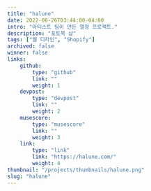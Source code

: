 ```yaml
---
title: "halune"
date: 2022-06-26T03:44:00-04:00
intro: "아티스트 팀이 만든 열정 프로젝트."
description: "포토북 샵"
tags: ["웹 디자인", "Shopify"]
archived: false
winner: false
links: 
    github: 
        type: "github"
        link: ""
        weight: 1
    devpost:
        type: "devpost"
        link: ""
        weight: 2
    musescore:
        type: "musescore"
        link: ""
        weight: 3
    link:
        type: "link"
        link: "https://halune.com/"
        weight: 4
thumbnail: "/projects/thumbnails/halune.png"
slug: "halune"
---
```


